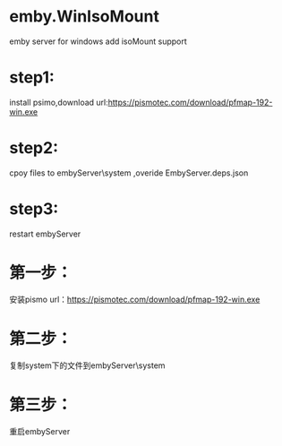 # emby.WinIsoMount
emby server for windows add isoMount support

# step1:
install psimo,download url:https://pismotec.com/download/pfmap-192-win.exe
# step2:
cpoy files to embyServer\system ,overide EmbyServer.deps.json
# step3:
restart embyServer

# 第一步：
安装pismo url：https://pismotec.com/download/pfmap-192-win.exe
# 第二步：
复制system下的文件到embyServer\system
# 第三步：
重启embyServer
